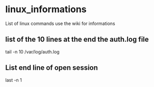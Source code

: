 # linux_informations
List of linux commands use the wiki for informations

## list of the 10 lines at the end the auth.log file
tail -n 10 /var/log/auth.log

## List end line of open session
last -n 1

